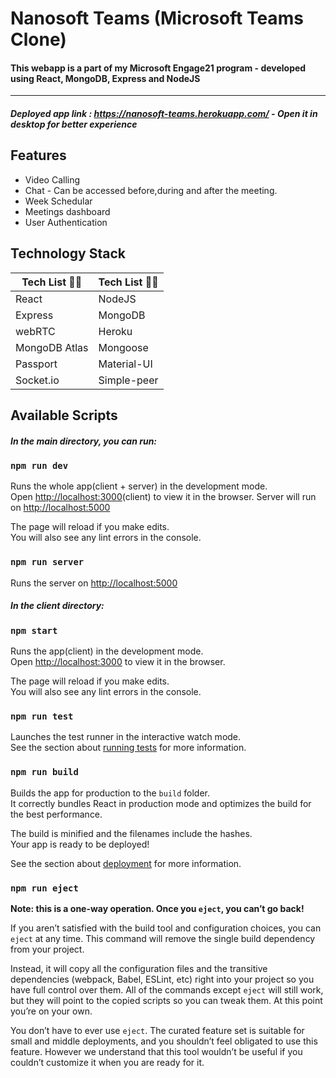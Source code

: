 # Nanosoft Teams (Microsoft Teams Clone)

#### This webapp is a part of my Microsoft Engage21 program - developed using React, MongoDB, Express and NodeJS

---

##### Deployed app link : https://nanosoft-teams.herokuapp.com/ - Open it in desktop for better experience

## Features

- Video Calling
- Chat - Can be accessed before,during and after the meeting.
- Week Schedular
- Meetings dashboard
- User Authentication

## Technology Stack

| **Tech List :blue_book::notebook:** | **Tech List :blue_book::notebook:** |
| ----------------------------------- | ----------------------------------- |
| React                               | NodeJS                              |
| Express                             | MongoDB                             |
| webRTC                              | Heroku                              |
| MongoDB Atlas                       | Mongoose                            |
| Passport                            | Material-UI                         |
| Socket.io                           | Simple-peer                         |

## Available Scripts

##### In the main directory, you can run:

### `npm run dev`

Runs the whole app(client + server) in the development mode.<br />
Open [http://localhost:3000](http://localhost:3000)(client) to view it in the browser. Server will run on [http://localhost:5000](http://localhost:5000)

The page will reload if you make edits.<br />
You will also see any lint errors in the console.

### `npm run server`

Runs the server on [http://localhost:5000](http://localhost:5000)

##### In the client directory:

### `npm start`

Runs the app(client) in the development mode.<br />
Open [http://localhost:3000](http://localhost:3000) to view it in the browser.

The page will reload if you make edits.<br />
You will also see any lint errors in the console.

### `npm run test`

Launches the test runner in the interactive watch mode.<br />
See the section about [running tests](https://facebook.github.io/create-react-app/docs/running-tests) for more information.

### `npm run build`

Builds the app for production to the `build` folder.<br />
It correctly bundles React in production mode and optimizes the build for the best performance.

The build is minified and the filenames include the hashes.<br />
Your app is ready to be deployed!

See the section about [deployment](https://facebook.github.io/create-react-app/docs/deployment) for more information.

### `npm run eject`

**Note: this is a one-way operation. Once you `eject`, you can’t go back!**

If you aren’t satisfied with the build tool and configuration choices, you can `eject` at any time. This command will remove the single build dependency from your project.

Instead, it will copy all the configuration files and the transitive dependencies (webpack, Babel, ESLint, etc) right into your project so you have full control over them. All of the commands except `eject` will still work, but they will point to the copied scripts so you can tweak them. At this point you’re on your own.

You don’t have to ever use `eject`. The curated feature set is suitable for small and middle deployments, and you shouldn’t feel obligated to use this feature. However we understand that this tool wouldn’t be useful if you couldn’t customize it when you are ready for it.
